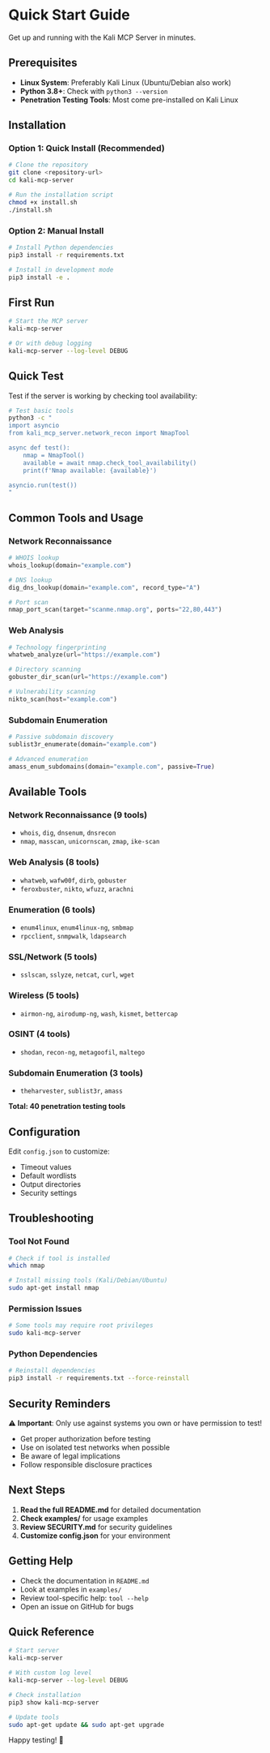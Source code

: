 # Quick Start Guide

Get up and running with the Kali MCP Server in minutes.

## Prerequisites

- **Linux System**: Preferably Kali Linux (Ubuntu/Debian also work)
- **Python 3.8+**: Check with `python3 --version`
- **Penetration Testing Tools**: Most come pre-installed on Kali Linux

## Installation

### Option 1: Quick Install (Recommended)
```bash
# Clone the repository
git clone <repository-url>
cd kali-mcp-server

# Run the installation script
chmod +x install.sh
./install.sh
```

### Option 2: Manual Install
```bash
# Install Python dependencies
pip3 install -r requirements.txt

# Install in development mode
pip3 install -e .
```

## First Run

```bash
# Start the MCP server
kali-mcp-server

# Or with debug logging
kali-mcp-server --log-level DEBUG
```

## Quick Test

Test if the server is working by checking tool availability:

```bash
# Test basic tools
python3 -c "
import asyncio
from kali_mcp_server.network_recon import NmapTool

async def test():
    nmap = NmapTool()
    available = await nmap.check_tool_availability()
    print(f'Nmap available: {available}')

asyncio.run(test())
"
```

## Common Tools and Usage

### Network Reconnaissance
```python
# WHOIS lookup
whois_lookup(domain="example.com")

# DNS lookup
dig_dns_lookup(domain="example.com", record_type="A")

# Port scan
nmap_port_scan(target="scanme.nmap.org", ports="22,80,443")
```

### Web Analysis
```python
# Technology fingerprinting
whatweb_analyze(url="https://example.com")

# Directory scanning
gobuster_dir_scan(url="https://example.com")

# Vulnerability scanning
nikto_scan(host="example.com")
```

### Subdomain Enumeration
```python
# Passive subdomain discovery
sublist3r_enumerate(domain="example.com")

# Advanced enumeration
amass_enum_subdomains(domain="example.com", passive=True)
```

## Available Tools

### Network Reconnaissance (9 tools)
- `whois`, `dig`, `dnsenum`, `dnsrecon`
- `nmap`, `masscan`, `unicornscan`, `zmap`, `ike-scan`

### Web Analysis (8 tools)
- `whatweb`, `wafw00f`, `dirb`, `gobuster`
- `feroxbuster`, `nikto`, `wfuzz`, `arachni`

### Enumeration (6 tools)
- `enum4linux`, `enum4linux-ng`, `smbmap`
- `rpcclient`, `snmpwalk`, `ldapsearch`

### SSL/Network (5 tools)
- `sslscan`, `sslyze`, `netcat`, `curl`, `wget`

### Wireless (5 tools)
- `airmon-ng`, `airodump-ng`, `wash`, `kismet`, `bettercap`

### OSINT (4 tools)
- `shodan`, `recon-ng`, `metagoofil`, `maltego`

### Subdomain Enumeration (3 tools)
- `theharvester`, `sublist3r`, `amass`

**Total: 40 penetration testing tools**

## Configuration

Edit `config.json` to customize:
- Timeout values
- Default wordlists
- Output directories
- Security settings

## Troubleshooting

### Tool Not Found
```bash
# Check if tool is installed
which nmap

# Install missing tools (Kali/Debian/Ubuntu)
sudo apt-get install nmap
```

### Permission Issues
```bash
# Some tools may require root privileges
sudo kali-mcp-server
```

### Python Dependencies
```bash
# Reinstall dependencies
pip3 install -r requirements.txt --force-reinstall
```

## Security Reminders

⚠️ **Important**: Only use against systems you own or have permission to test!

- Get proper authorization before testing
- Use on isolated test networks when possible
- Be aware of legal implications
- Follow responsible disclosure practices

## Next Steps

1. **Read the full README.md** for detailed documentation
2. **Check examples/** for usage examples
3. **Review SECURITY.md** for security guidelines
4. **Customize config.json** for your environment

## Getting Help

- Check the documentation in `README.md`
- Look at examples in `examples/`
- Review tool-specific help: `tool --help`
- Open an issue on GitHub for bugs

## Quick Reference

```bash
# Start server
kali-mcp-server

# With custom log level
kali-mcp-server --log-level DEBUG

# Check installation
pip3 show kali-mcp-server

# Update tools
sudo apt-get update && sudo apt-get upgrade
```

Happy testing! 🔐
